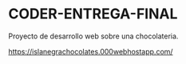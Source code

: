# CODER-ENTREGA-FINAL

Proyecto de desarrollo web sobre una chocolateria. 

https://islanegrachocolates.000webhostapp.com/
